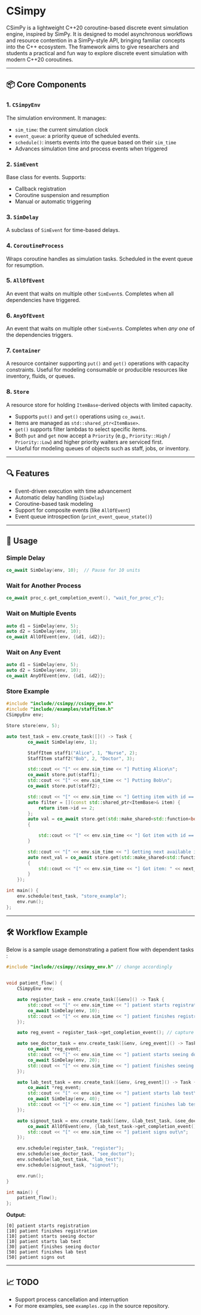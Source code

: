 # CSimpy

CSimPy is a lightweight C++20 coroutine-based discrete event simulation engine, inspired by SimPy. It is designed to model asynchronous workflows and resource contention in a SimPy-style API, bringing familiar concepts into the C++ ecosystem. The framework aims to give researchers and students a practical and fun way to explore discrete event simulation with modern C++20 coroutines.


---

## 📦 Core Components

### 1. `CSimpyEnv`
The simulation environment. It manages:
- `sim_time`: the current simulation clock
- `event_queue`: a priority queue of scheduled events.
- `schedule()`: inserts events into the queue based on their `sim_time`
- Advances simulation time and process events when triggered

### 2. `SimEvent`
Base class for events. Supports:
- Callback registration
- Coroutine suspension and resumption
- Manual or automatic triggering

### 3. `SimDelay`
A subclass of `SimEvent` for time-based delays.

### 4. `CoroutineProcess`
Wraps coroutine handles as simulation tasks. Scheduled in the event queue for resumption.

### 5. `AllOfEvent`
An event that waits on multiple other `SimEvent`s. Completes when all dependencies have triggered.

### 6. `AnyOfEvent`
An event that waits on multiple other `SimEvent`s. 
Completes when *any one* of the dependencies triggers. 

### 7. `Container`
A resource container supporting `put()` and `get()` operations with capacity constraints. 
Useful for modeling consumable or producible resources like inventory, fluids, or queues.

### 8. `Store`
A resource store for holding `ItemBase`-derived objects with limited capacity.
- Supports `put()` and `get()` operations using `co_await`.
- Items are managed as `std::shared_ptr<ItemBase>`.
- `get()` supports filter lambdas to select specific items.
- Both `put` and `get` now accept a `Priority` (e.g., `Priority::High` / `Priority::Low`) and higher priority waiters are serviced first. 
- Useful for modeling queues of objects such as staff, jobs, or inventory.

---

## 🔍 Features

- Event-driven execution with time advancement
- Automatic delay handling (`SimDelay`)
- Coroutine-based task modeling
- Support for composite events (like `AllOfEvent`)
- Event queue introspection (`print_event_queue_state()`)

---

## 🧪 Usage

### Simple Delay
```cpp
co_await SimDelay(env, 10);  // Pause for 10 units
```

### Wait for Another Process
```cpp
co_await proc_c.get_completion_event(), "wait_for_proc_c"};
```

### Wait on Multiple Events
```cpp
auto d1 = SimDelay(env, 5);
auto d2 = SimDelay(env, 10);
co_await AllOfEvent{env, {&d1, &d2}};
```

### Wait on Any Event
```cpp
auto d1 = SimDelay(env, 5);
auto d2 = SimDelay(env, 10);
co_await AnyOfEvent{env, {&d1, &d2}};
```

### Store Example
```cpp
#include "include//csimpy//csimpy_env.h"
#include "include//examples/staffitem.h"
CSimpyEnv env;

Store store(env, 5);

auto test_task = env.create_task([]() -> Task {
        co_await SimDelay(env, 1);

        StaffItem staff1("Alice", 1, "Nurse", 2);
        StaffItem staff2("Bob", 2, "Doctor", 3);

        std::cout << "[" << env.sim_time << "] Putting Alice\n";
        co_await store.put(staff1);
        std::cout << "[" << env.sim_time << "] Putting Bob\n";
        co_await store.put(staff2);

        std::cout << "[" << env.sim_time << "] Getting item with id == 2\n";
        auto filter = [](const std::shared_ptr<ItemBase>& item) {
            return item->id == 2;
        };
        auto val = co_await store.get(std::make_shared<std::function<bool(const std::shared_ptr<ItemBase>&)>>(filter));
        {

            std::cout << "[" << env.sim_time << "] Got item with id == " << val->to_string() << std::endl;
        }

        std::cout << "[" << env.sim_time << "] Getting next available item (no filter)\n";
        auto next_val = co_await store.get(std::make_shared<std::function<bool(const std::shared_ptr<ItemBase>&)>>([](const std::shared_ptr<ItemBase>&){ return true; }));
        {
            std::cout << "[" << env.sim_time << "] Got item: " << next_val->to_string() << std::endl;
        }
    });

int main() {
    env.schedule(test_task, "store_example");
    env.run();
};
```

---

## 🛠️ Workflow Example

Below is a sample usage demonstrating a patient flow with dependent tasks :

```cpp
#include "include//csimpy//csimpy_env.h" // change accordingly


void patient_flow() {
    CSimpyEnv env;

    auto register_task = env.create_task([&env]() -> Task {
        std::cout << "[" << env.sim_time << "] patient starts registration\n";
        co_await SimDelay(env, 10);
        std::cout << "[" << env.sim_time << "] patient finishes registration\n";
    });

    auto reg_event = register_task->get_completion_event(); // capture once

    auto see_doctor_task = env.create_task([&env, &reg_event]() -> Task {
        co_await *reg_event;
        std::cout << "[" << env.sim_time << "] patient starts seeing doctor\n";
        co_await SimDelay(env, 20);
        std::cout << "[" << env.sim_time << "] patient finishes seeing doctor\n";
    });

    auto lab_test_task = env.create_task([&env, &reg_event]() -> Task {
        co_await *reg_event;
        std::cout << "[" << env.sim_time << "] patient starts lab test\n";
        co_await SimDelay(env, 40);
        std::cout << "[" << env.sim_time << "] patient finishes lab test\n";
    });

    auto signout_task = env.create_task([&env, &lab_test_task, &see_doctor_task]() -> Task {
        co_await AllOfEvent(env, {lab_test_task->get_completion_event(), see_doctor_task->get_completion_event()});
        std::cout << "[" << env.sim_time << "] patient signs out\n";
    });

    env.schedule(register_task, "register");
    env.schedule(see_doctor_task, "see_doctor");
    env.schedule(lab_test_task, "lab_test");
    env.schedule(signout_task, "signout");

    env.run();
}

int main() {
    patient_flow();
};
```

**Output:**
```
[0] patient starts registration
[10] patient finishes registration
[10] patient starts seeing doctor
[10] patient starts lab test
[30] patient finishes seeing doctor
[50] patient finishes lab test
[50] patient signs out
```

---

## 📈 TODO

- Support process cancellation and interruption
- For more examples, see `examples.cpp` in the source repository.
